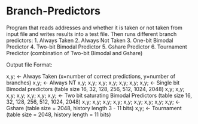 # Branch-Predictors
Program that reads addresses and whether it is taken or not taken from input file and writes results into a test file. 
Then runs different branch predictors:
    1. Always Taken
    2. Always Not Taken
    3. One-bit Bimodal Predictor
    4. Two-bit Bimodal Predictor
    5. Gshare Predictor
    6. Tournament Predictor (combination of Two-bit Bimodal and Gshare)
    
Output file Format:

x,y; <- Always Taken (x=number of correct predictions, y=number of branches)
x,y; <- Always NT
x,y; x,y; x,y; x,y; x,y; x,y; x,y; <- Single bit Bimodal predictors (table size 16, 32, 128, 256, 512, 1024, 2048)
x,y; x,y; x,y; x,y; x,y; x,y; x,y; <- Two bit saturating Bimodal Predictors (table size 16, 32, 128, 256, 512, 1024, 2048)
x,y; x,y; x,y; x,y; x,y; x,y; x,y; x,y; x,y; <- Gshare (table size = 2048, history length 3 - 11 bits)
x,y; <- Tournament (table size = 2048, history length = 11 bits)
